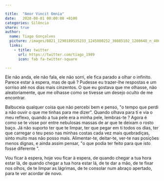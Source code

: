 ```yaml
---

title:  "Amor Vincit Omnia"
date:   2020-08-01 00:00:00 +0100
categories: Silêncio
share: true
author:
  name: Tiago Gonçalves
  picture: /images/8821_1290189535233_1245080252_30885102_1208648_n_400x400.jpg
  links:
    - title: twitter
      url: https://twitter.com/tiago_1989
      icon: fab fa-twitter-square

---
```

Ele não anda, ele não fala, ele não sorri, ele fica parado a olhar o infinito. Parece estar à espera, mas de quê ? Pudesse eu trazer-lhe respostas e um sorriso até nos dias mais cinzentos. O que eu gostava que me olhasse, não aleatoriamente, que me olhasse como se tivesse um desejo oculto de me encontrar.

Balbuceia qualquer coisa que não percebi bem e penso, "o tempo que perdi a não ouvir o que me tinhas para me dizer". Quando olhava para ti e via o meu reflexo, quando a tua pele era a minha pele, lembras-te ? Agora é como se te visse por entre nebulosas massas de ar que te deixam o rosto baço. Já não suporto ter que te limpar, ter que pegar em ti todos os dias, ter que carregar o teu peso nas minhas costas cada vez mais quebradiças, sinto muito mas não posso mais.
Alimentar-te, deitar-te, ver-te nas posições menos dignas, e ainda assim pensar, "o que podia ter feito para que isto fosse diferente ".

Vou ficar à espera, hoje vou ficar à espera, de quando chegar a tua hora estar lá, de quando chegar a tua hora estar lá, de te dar a mão, de te fixar nos olhos, de te limpar as lágrimas, de te consolar num abraço apertado, para te ver acordar de novo.
